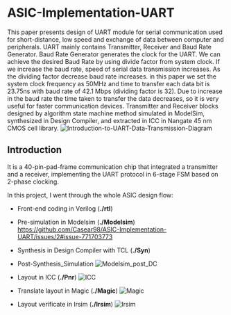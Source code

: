 # ASIC-Implementation-UART
This paper presents design of UART module for serial communication used for short-distance, low speed and exchange of data between computer and peripherals. UART mainly contains Transmitter, Receiver and Baud Rate Generator. Baud Rate Generator generates the clock for the UART. We can achieve the desired Baud Rate by using divide factor from system clock. If we increase the baud rate, speed of serial data transmission increases. As the dividing factor decrease baud rate increases. in this paper we set the system clock frequency as 50MHz and time to transfer each data bit is 23.75ns with baud rate of 42.1 Mbps (dividing factor is 32). Due to increase in the baud rate the time taken to transfer the data decreases, so it is very useful for faster communication devices. Transmitter and Receiver blocks designed by algorithm state machine method simulated in ModelSim, synthesized in Design Compiler, and extracted in ICC in Nangate 45 nm CMOS cell library.
![Introduction-to-UART-Data-Transmission-Diagram](https://user-images.githubusercontent.com/58098260/102724261-07da7c00-4317-11eb-9cd6-c35269382054.png)


## Introduction
It is a 40-pin-pad-frame communication chip that integrated a transmitter and a receiver, implementing the UART protocol in 6-stage FSM based on 2-phase clocking. 

In this project, I went through the whole ASIC design flow:
* Front-end coding in Verilog (**./rtl**)
* Pre-simulation in Modelsim (**./Modelsim**)
https://github.com/Casear98/ASIC-Implementation-UART/issues/2#issue-771703773
* Synthesis in Design Compiler with TCL (**./Syn**)
* Post-Synthesis_Simulation
![Modelsim_post_DC](https://user-images.githubusercontent.com/58098260/102724449-46246b00-4318-11eb-8863-80adedae4410.png)

* Layout in ICC (**./Pnr**)
![ICC](https://user-images.githubusercontent.com/58098260/102724513-ac10f280-4318-11eb-9dbf-d5591986e6dd.jpg)

* Translate layout in Magic (**./Magic**)
![Magic](https://user-images.githubusercontent.com/58098260/102724411-02316600-4318-11eb-9c13-08d4a6b7a066.png)
* Layout verificate in Irsim (**./Irsim**)
![Irsim](https://user-images.githubusercontent.com/58098260/102724427-22f9bb80-4318-11eb-98ef-b6ea14015d03.png)

